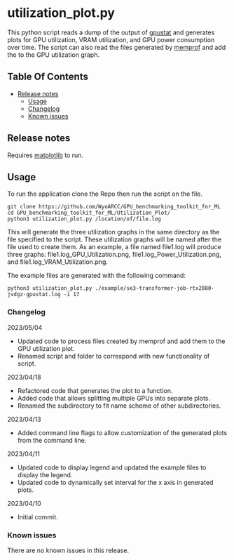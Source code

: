 # utilization_plot.py
This python script reads a dump of the output of [gpustat](https://github.com/wookayin/gpustat) and generates plots for GPU utilization, VRAM utilization, and GPU power consumption over time. The script can also read the files generated by [memprof](https://github.com/WyoARCC/memprof) and add the to the GPU utilization graph.

## Table Of Contents
- [Release notes](#release-notes)
    * [Usage](#usage)
    * [Changelog](#changelog)
    * [Known issues](#known-issues)

## Release notes
Requires [matplotlib](https://pypi.org/project/matplotlib) to run. 
## Usage
To run the application clone the Repo then run the script on the file.
```
git clone https://github.com/WyoARCC/GPU_benchmarking_toolkit_for_ML
cd GPU_benchmarking_toolkit_for_ML/Utilization_Plot/
python3 utilization_plot.py /location/of/file.log
```
This will generate the three utilization graphs in the same directory as the file specified to the script. These utilization graphs will be named after the file used to create them. As an example, a file named file1.log will produce three graphs: file1.log_GPU_Utilization.png, file1.log_Power_Utilization.png, and file1.log_VRAM_Utilization.png.

The example files are generated with the following command:
```
python3 utilization_plot.py ./example/se3-transformer-job-rtx2080-jvdgz-gpustat.log -i 17
```
### Changelog
2023/05/04
- Updated code to process files created by memprof and add them to the GPU utilization plot.
- Renamed script and folder to correspond with new functionality of script.

2023/04/18
- Refactored code that generates the plot to a function.
- Added code that allows splitting multiple GPUs into separate  plots.
- Renamed the subdirectory to fit name scheme of other subdirectories. 

2023/04/13
- Added command line flags to allow customization of the generated plots from the command line.

2023/04/11
- Updated code to display legend and updated the example files to display the legend.
- Updated code to dynamically set interval for the x axis in generated plots.

2023/04/10
- Initial commit.

### Known issues

There are no known issues in this release.
